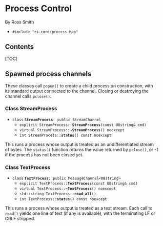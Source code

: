# Process Control #

By Ross Smith

* `#include "rs-core/process.hpp"`

## Contents ##

[TOC]

## Spawned process channels ##

These classes call `popen()` to create a child process on construction, with
its standard output connected to the channel. Closing or destroying the
channel calls `pclose()`.

### Class StreamProcess ###

* `class` **`StreamProcess`**`: public StreamChannel`
    * `explicit StreamProcess::`**`StreamProcess`**`(const U8string& cmd)`
    * `virtual StreamProcess::`**`~StreamProcess`**`() noexcept`
    * `int StreamProcess::`**`status`**`() const noexcept`

This runs a process whose output is treated as an undifferentiated stream of
bytes. The `status()` function returns the value returned by `pclose()`, or -1
if the process has not been closed yet.

### Class TextProcess ###

* `class` **`TextProcess`**`: public MessageChannel<U8string>`
    * `explicit TextProcess::`**`TextProcess`**`(const U8string& cmd)`
    * `virtual TextProcess::`**`~TextProcess`**`() noexcept`
    * `std::string TextProcess::`**`read_all`**`()`
    * `int TextProcess::`**`status`**`() const noexcept`

This runs a process whose output is treated as a text stream. Each call to
`read()` yields one line of text (if any is available), with the terminating
LF or CRLF stripped.
